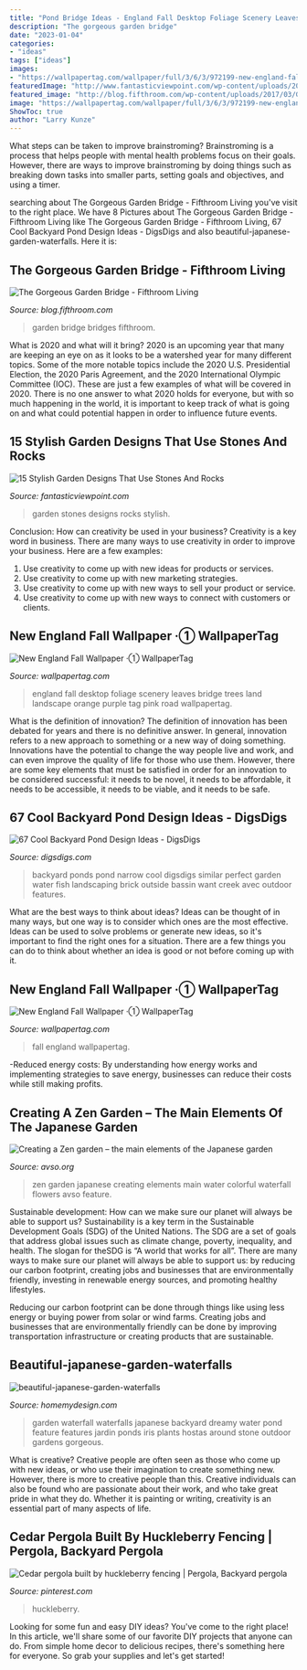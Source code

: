 ```yaml
---
title: "Pond Bridge Ideas - England Fall Desktop Foliage Scenery Leaves Bridge Trees Land Landscape Orange Purple Tag Pink Road Wallpapertag"
description: "The gorgeous garden bridge"
date: "2023-01-04"
categories:
- "ideas"
tags: ["ideas"]
images:
- "https://wallpapertag.com/wallpaper/full/3/6/3/972199-new-england-fall-wallpaper-1920x1200-ipad-retina.jpg"
featuredImage: "http://www.fantasticviewpoint.com/wp-content/uploads/2016/03/153lb1w.jpg"
featured_image: "http://blog.fifthroom.com/wp-content/uploads/2017/03/Garden_Bridges_1839_A.jpg"
image: "https://wallpapertag.com/wallpaper/full/3/6/3/972199-new-england-fall-wallpaper-1920x1200-ipad-retina.jpg"
ShowToc: true
author: "Larry Kunze"
---
```



What steps can be taken to improve brainstroming?
Brainstroming is a process that helps people with mental health problems focus on their goals. However, there are ways to improve brainstroming by doing things such as breaking down tasks into smaller parts, setting goals and objectives, and using a timer.

	

		
searching about The Gorgeous Garden Bridge - Fifthroom Living you've visit to the right place. We have 8 Pictures about The Gorgeous Garden Bridge - Fifthroom Living like The Gorgeous Garden Bridge - Fifthroom Living, 67 Cool Backyard Pond Design Ideas - DigsDigs and also beautiful-japanese-garden-waterfalls. Here it is:
		
    
## The Gorgeous Garden Bridge - Fifthroom Living

<img loading=lazy src="http://blog.fifthroom.com/wp-content/uploads/2017/03/Garden_Bridges_1839_A.jpg" onerror="this.onerror=null;this.src='https://tse3.mm.bing.net/th?id=OIP.qDWKzX_E6VfRUZ6816ejpQHaF0&amp;pid=15.1';" alt="The Gorgeous Garden Bridge - Fifthroom Living">

_Source: blog.fifthroom.com_

>garden bridge bridges fifthroom. 

	

What is 2020 and what will it bring?
2020 is an upcoming year that many are keeping an eye on as it looks to be a watershed year for many different topics. Some of the more notable topics include the 2020 U.S. Presidential Election, the 2020 Paris Agreement, and the 2020 International Olympic Committee (IOC). These are just a few examples of what will be covered in 2020. There is no one answer to what 2020 holds for everyone, but with so much happening in the world, it is important to keep track of what is going on and what could potential happen in order to influence future events.

    
## 15 Stylish Garden Designs That Use Stones And Rocks

<img loading=lazy src="http://www.fantasticviewpoint.com/wp-content/uploads/2016/03/153lb1w.jpg" onerror="this.onerror=null;this.src='https://tse2.mm.bing.net/th?id=OIP.HoPoxtfalEfbIkY-3q_NTwHaLH&amp;pid=15.1';" alt="15 Stylish Garden Designs That Use Stones And Rocks">

_Source: fantasticviewpoint.com_

>garden stones designs rocks stylish. 

	

Conclusion: How can creativity be used in your business?
Creativity is a key word in business. There are many ways to use creativity in order to improve your business. Here are a few examples:
1. Use creativity to come up with new ideas for products or services.
2. Use creativity to come up with new marketing strategies.
3. Use creativity to come up with new ways to sell your product or service.
4. Use creativity to come up with new ways to connect with customers or clients.

    
## New England Fall Wallpaper ·① WallpaperTag

<img loading=lazy src="https://wallpapertag.com/wallpaper/full/1/2/d/972218-new-england-fall-wallpaper-1920x1080-for-desktop.jpg" onerror="this.onerror=null;this.src='https://tse1.mm.bing.net/th?id=OIP.Ka5104Z9iqGpyqrhTAAG2wHaEK&amp;pid=15.1';" alt="New England Fall Wallpaper ·① WallpaperTag">

_Source: wallpapertag.com_

>england fall desktop foliage scenery leaves bridge trees land landscape orange purple tag pink road wallpapertag. 

	

What is the definition of innovation?
The definition of innovation has been debated for years and there is no definitive answer. In general, innovation refers to a new approach to something or a new way of doing something. Innovations have the potential to change the way people live and work, and can even improve the quality of life for those who use them. However, there are some key elements that must be satisfied in order for an innovation to be considered successful: it needs to be novel, it needs to be affordable, it needs to be accessible, it needs to be viable, and it needs to be safe.

    
## 67 Cool Backyard Pond Design Ideas - DigsDigs

<img loading=lazy src="http://www.digsdigs.com/photos/cool-backyard-ponds-54.jpg" onerror="this.onerror=null;this.src='https://tse1.mm.bing.net/th?id=OIP.2wCo2wIUTtWrJD-bcYy6hAHaJ4&amp;pid=15.1';" alt="67 Cool Backyard Pond Design Ideas - DigsDigs">

_Source: digsdigs.com_

>backyard ponds pond narrow cool digsdigs similar perfect garden water fish landscaping brick outside bassin want creek avec outdoor features. 

	

What are the best ways to think about ideas?
Ideas can be thought of in many ways, but one way is to consider which ones are the most effective. Ideas can be used to solve problems or generate new ideas, so it's important to find the right ones for a situation. There are a few things you can do to think about whether an idea is good or not before coming up with it.

    
## New England Fall Wallpaper ·① WallpaperTag

<img loading=lazy src="https://wallpapertag.com/wallpaper/full/3/6/3/972199-new-england-fall-wallpaper-1920x1200-ipad-retina.jpg" onerror="this.onerror=null;this.src='https://tse1.mm.bing.net/th?id=OIP.oRyWTfFsk3yatuxtZVMMFwHaEo&amp;pid=15.1';" alt="New England Fall Wallpaper ·① WallpaperTag">

_Source: wallpapertag.com_

>fall england wallpapertag. 

	

-Reduced energy costs: By understanding how energy works and implementing strategies to save energy, businesses can reduce their costs while still making profits.

    
## Creating A Zen Garden – The Main Elements Of The Japanese Garden

<img loading=lazy src="http://www.avso.org/wp-content/uploads/files/5/6/9/creating-a-zen-garden-the-main-elements-of-the-japanese-garden-21-569.jpg" onerror="this.onerror=null;this.src='https://tse4.mm.bing.net/th?id=OIP.uBt7vdC_xMIvjY2f9Lff5gHaJ4&amp;pid=15.1';" alt="Creating a Zen garden – the main elements of the Japanese garden">

_Source: avso.org_

>zen garden japanese creating elements main water colorful waterfall flowers avso feature. 

	

Sustainable development: How can we make sure our planet will always be able to support us?
Sustainability is a key term in the Sustainable Development Goals (SDG) of the United Nations. The SDG are a set of goals that address global issues such as climate change, poverty, inequality, and health. The slogan for theSDG is “A world that works for all”.
There are many ways to make sure our planet will always be able to support us: by reducing our carbon footprint, creating jobs and businesses that are environmentally friendly, investing in renewable energy sources, and promoting healthy lifestyles.

Reducing our carbon footprint can be done through things like using less energy or buying power from solar or wind farms. Creating jobs and businesses that are environmentally friendly can be done by improving transportation infrastructure or creating products that are sustainable.

    
## Beautiful-japanese-garden-waterfalls

<img loading=lazy src="http://homemydesign.com/wp-content/uploads/2015/08/beautiful-japanese-garden-waterfalls.jpg" onerror="this.onerror=null;this.src='https://tse3.mm.bing.net/th?id=OIP.VYFPCZQhTXGDsA3IzsOGmQHaLZ&amp;pid=15.1';" alt="beautiful-japanese-garden-waterfalls">

_Source: homemydesign.com_

>garden waterfall waterfalls japanese backyard dreamy water pond feature features jardin ponds iris plants hostas around stone outdoor gardens gorgeous. 

	

What is creative?
Creative people are often seen as those who come up with new ideas, or who use their imagination to create something new. However, there is more to creative people than this. Creative individuals can also be found who are passionate about their work, and who take great pride in what they do. Whether it is painting or writing, creativity is an essential part of many aspects of life.

    
## Cedar Pergola Built By Huckleberry Fencing | Pergola, Backyard Pergola

<img loading=lazy src="https://i.pinimg.com/originals/01/30/5e/01305e3a05f4330ffb6e536e56cc325a.jpg" onerror="this.onerror=null;this.src='https://tse2.mm.bing.net/th?id=OIP.-HISg2vdUoMBWE-1Ys-B3gHaJ4&amp;pid=15.1';" alt="Cedar pergola built by huckleberry fencing | Pergola, Backyard pergola">

_Source: pinterest.com_

>huckleberry. 

	

Looking for some fun and easy DIY ideas? You've come to the right place! In this article, we'll share some of our favorite DIY projects that anyone can do. From simple home decor to delicious recipes, there's something here for everyone. So grab your supplies and let's get started!

